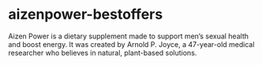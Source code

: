 # aizenpower-bestoffers
Aizen Power is a dietary supplement made to support men’s sexual health and boost energy. It was created by Arnold P. Joyce, a 47-year-old medical researcher who believes in natural, plant-based solutions.
